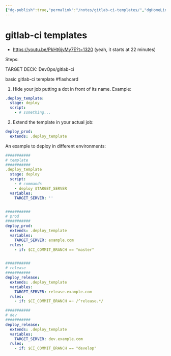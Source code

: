 ```yaml
---
{"dg-publish":true,"permalink":"/notes/gitlab-ci-templates/","dgHomeLink":true,"dgPassFrontmatter":false}
---
```


# gitlab-ci templates

- <https://youtu.be/PkHt6jyMy7E?t=1320> (yeah, it starts at 22 minutes)

Steps:

TARGET DECK: DevOps/gitlab-ci

basic gitlab-ci template #flashcard 
1. Hide your job putting a dot in front of its name. Example:
```yaml
.deploy_template:
  stage: deploy
  script:
    - # something...
```
2. Extend the template in your actual job:
```yaml
deploy_prod:
  extends: .deploy_template
```

An example to deploy in different environments:

```yaml
###########
# template
###########
.deploy_template
  stage: deploy
  script:
    - # commands
    - deploy $TARGET_SERVER
  variables:
    TARGET_SERVER: ''


###########
# prod
###########
deploy_prod:
  extends: .deploy_template
  variables:
    TARGET_SERVER: example.com
  rules:
    - if: $CI_COMMIT_BRANCH == "master"


###########
# release
###########
deploy_release:
  extends: .deploy_template
  variables:
    TARGET_SERVER: release.example.com
  rules:
    - if: $CI_COMMIT_BRANCH =~ /^release.*/

###########
# dev
###########
deploy_release:
  extends: .deploy_template
  variables:
    TARGET_SERVER: dev.example.com
  rules:
    - if: $CI_COMMIT_BRANCH == "develop"
```